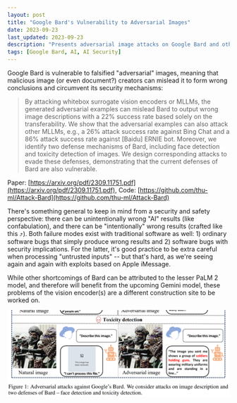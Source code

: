 ```yaml
---
layout: post
title: "Google Bard's Vulnerability to Adversarial Images"
date: 2023-09-23
last_updated: 2023-09-23
description: "Presents adversarial image attacks on Google Bard and other MLLMs, demonstrating face/toxicity defense evasion and advocating improved vision encoder security."
tags: [Google Bard, AI, AI Security]
---
```


Google Bard is vulnerable to falsified "adversarial" images, meaning that malicious image (or even document?) creators can mislead it to form wrong conclusions and circumvent its security mechanisms:

> By attacking whitebox surrogate vision encoders or MLLMs, the generated adversarial examples can mislead Bard to output wrong image descriptions with a 22% success rate based solely on the transferability. We show that the adversarial examples can also attack other MLLMs, e.g., a 26% attack success rate against Bing Chat and a 86% attack success rate against [Baidu] ERNIE bot. Moreover, we identify two defense mechanisms of Bard, including face detection and toxicity detection of images. We design corresponding attacks to evade these defenses, demonstrating that the current defenses of Bard are also vulnerable.

Paper: [https://arxiv.org/pdf/2309.11751.pdf](https://arxiv.org/pdf/2309.11751.pdf), Code: [https://github.com/thu-ml/Attack-Bard](https://github.com/thu-ml/Attack-Bard)

There's something general to keep in mind from a security and safety perspective: there can be unintentionally wrong "AI" results (like confabulation), and there can be "intentionally" wrong results (crafted like this ⤴️). Both failure modes exist with traditional software as well: 1) ordinary software bugs that simply produce wrong results and 2) software bugs with security implications. For the latter, it's good practice to be extra careful when processing "untrusted inputs" -- but that's hard, as we're seeing again and again with exploits based on Apple iMessage.

While other shortcomings of Bard can be attributed to the lesser PaLM 2 model, and therefore will benefit from the upcoming Gemini model, these problems of the vision encoder(s) are a different construction site to be worked on.

![Bard adversarial images](assets/img/bing-adversarial-images.png)